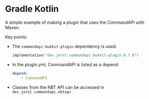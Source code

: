 # Gradle Kotlin

A simple example of making a plugin that uses the CommandAPI with Maven.

Key points:

- The `commandapi-bukkit-plugin` dependency is used:

  ```kotlin
  implementation("dev.jorel:commandapi-bukkit-plugin:9.7.0")
  ```

- In the plugin.yml, CommandAPI is listed as a depend:

  ```yaml
  depend:
      - CommandAPI
  ```

- Classes from the NBT API can be accessed in `dev.jorel.commandapi.nbtapi`
